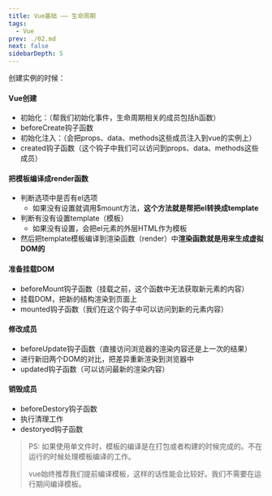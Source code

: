 ```yaml
---
title: Vue基础 —— 生命周期
tags: 
  - Vue
prev: ./02.md
next: false
sidebarDepth: 5
---
```


创建实例的时候：
#### Vue创建
- 初始化：（帮我们初始化事件，生命周期相关的成员包括h函数）
- beforeCreate钩子函数
- 初始化注入：（会把props、data、methods这些成员注入到vue的实例上）
- created钩子函数（这个钩子中我们可以访问到props、data、methods这些成员）

#### 把模板编译成render函数
- 判断选项中是否有el选项
    + 如果没有设置就调用$mount方法，**这个方法就是帮把el转换成template**
- 判断有没有设置template（模板）
    + 如果没有设置，会把el元素的外层HTML作为模板
- 然后把template模板编译到渲染函数（render）中**渲染函数就是用来生成虚拟DOM的**

#### 准备挂载DOM
- beforeMount钩子函数（挂载之前，这个函数中无法获取新元素的内容）
- 挂载DOM，把新的结构渲染到页面上
- mounted钩子函数（我们在这个钩子中可以访问到新的元素内容）

#### 修改成员
- beforeUpdate钩子函数（直接访问浏览器的渲染内容还是上一次的结果）
- 进行新旧两个DOM的对比，把差异重新渲染到浏览器中
- updated钩子函数（可以访问最新的渲染内容）

#### 销毁成员
- beforeDestory钩子函数
- 执行清理工作
- destoryed钩子函数

> PS: 如果使用单文件时，模板的编译是在打包或者构建的时候完成的。不在运行的时候处理模板编译的工作。
>
> vue始终推荐我们提前编译模板，这样的话性能会比较好。我们不需要在运行期间编译模板。
